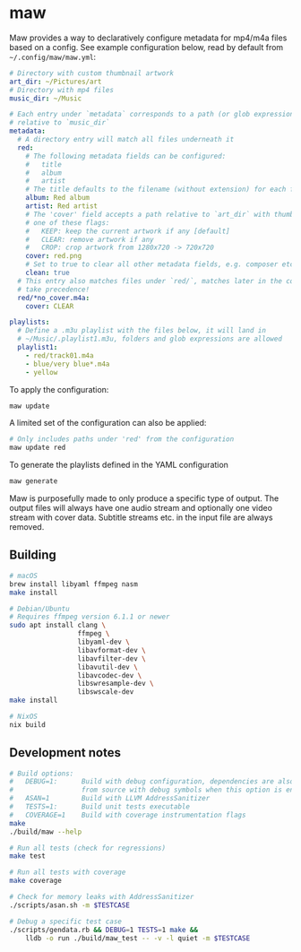 # maw
Maw provides a way to declaratively configure metadata for mp4/m4a files based
on a config. See example configuration below, read by default from
`~/.config/maw/maw.yml`:

```yaml
# Directory with custom thumbnail artwork
art_dir: ~/Pictures/art
# Directory with mp4 files
music_dir: ~/Music

# Each entry under `metadata` corresponds to a path (or glob expression)
# relative to `music_dir`
metadata:
  # A directory entry will match all files underneath it
  red:
    # The following metadata fields can be configured:
    #   title
    #   album
    #   artist
    # The title defaults to the filename (without extension) for each file.
    album: Red album
    artist: Red artist
    # The 'cover' field accepts a path relative to `art_dir` with thumbnail artwork to set or
    # one of these flags:
    #   KEEP: keep the current artwork if any [default]
    #   CLEAR: remove artwork if any
    #   CROP: crop artwork from 1280x720 -> 720x720
    cover: red.png
    # Set to true to clear all other metadata fields, e.g. composer etc.
    clean: true
  # This entry also matches files under `red/`, matches later in the configuration
  # take precedence!
  red/*no_cover.m4a:
    cover: CLEAR

playlists:
  # Define a .m3u playlist with the files below, it will land in 
  # ~/Music/.playlist1.m3u, folders and glob expressions are allowed
  playlist1:
    - red/track01.m4a
    - blue/very blue*.m4a
    - yellow
```

To apply the configuration:
```bash
maw update
```

A limited set of the configuration can also be applied:
```bash
# Only includes paths under 'red' from the configuration
maw update red
```

To generate the playlists defined in the YAML configuration
```bash
maw generate
```

Maw is purposefully made to only produce a specific type of output. The
output files will always have one audio stream and optionally one video stream
with cover data. Subtitle streams etc. in the input file are always removed.

## Building

```bash
# macOS
brew install libyaml ffmpeg nasm
make install

# Debian/Ubuntu
# Requires ffmpeg version 6.1.1 or newer
sudo apt install clang \
                 ffmpeg \
                 libyaml-dev \
                 libavformat-dev \
                 libavfilter-dev \
                 libavutil-dev \
                 libavcodec-dev \
                 libswresample-dev \
                 libswscale-dev
make install

# NixOS
nix build
```

## Development notes
```bash
# Build options:
#   DEBUG=1:      Build with debug configuration, dependencies are also built
#                 from source with debug symbols when this option is enabled
#   ASAN=1        Build with LLVM AddressSanitizer
#   TESTS=1:      Build unit tests executable
#   COVERAGE=1    Build with coverage instrumentation flags
make
./build/maw --help

# Run all tests (check for regressions)
make test

# Run all tests with coverage
make coverage

# Check for memory leaks with AddressSanitizer
./scripts/asan.sh -m $TESTCASE

# Debug a specific test case
./scripts/gendata.rb && DEBUG=1 TESTS=1 make &&
    lldb -o run ./build/maw_test -- -v -l quiet -m $TESTCASE
```
